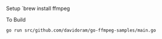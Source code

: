 Setup
`brew install ffmpeg

To Build
```
go run src/github.com/davidoram/go-ffmpeg-samples/main.go
```
